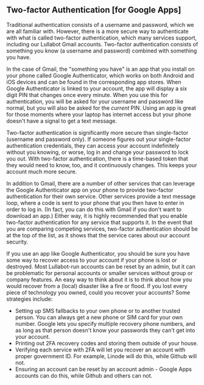 ## Two-factor Authentication [for Google Apps]

Traditional authentication consists of a username and password, which we are all familiar with. However, there is a more secure way to authenticate with what is called two-factor authentication, which many services support, including our Lullabot Gmail accounts. Two-factor authentication consists of something you know (a username and password) combined with something you have.

In the case of Gmail, the "something you have" is an app that you install on your phone called Google Authenticator, which works on both Android and iOS devices and can be found in the corresponding app stores. When Google Authenticator is linked to your account, the app will display a six digit PIN that changes 
once every minute. When you use this for authentication, you will be asked for your username and password like normal, but you will also be asked for the _current_ PIN. Using an app is great for those moments where your laptop has internet access but your phone doesn't have a signal to get a text message.

Two-factor authentication is significantly more secure than single-factor (username and password only). If someone figures out your single-factor authentication credentials, they can access your account indefinitely without you knowing, or worse, log in and change your password to lock you out. With two-factor
authentication, there is a time-based token that they would need to know, too, and it continuously changes. This keeps your account much more secure.

In addition to Gmail, there are a number of other services that can leverage the Google Authenticator app on your phone to provide two-factor authentication for their own service. Other services provide a text message loop, where a code is sent to your phone that you then have to enter in order to log in. (In fact, you can do this with Gmail if you don't want to download an app.) Either way, it is highly recommended that you enable two-factor authentication for any service that supports it. In the event that you are comparing competing services, two-factor authentication should be at the top of the list, as it shows that the service cares about our account security.

If you use an app like Google Authenticator, you should be sure you have some way to recover access to your account if your phone is lost or destroyed. Most Lullabot-run accounts can be reset by an admin, but it can be problematic for personal accounts or smaller services without group or company features. An easy way to think about it is to think about how you would recover from a (local) disaster like a fire or flood. If you lost every piece of technology you owned, could you recover your accounts? Some strategies include:

* Setting up SMS fallbacks to your own phone or to another trusted person. You can always get a new phone or SIM card for your own number. Google lets you specify multiple recovery phone numbers, and as long as that person doesn't know your passwords they can't get into your account.
* Printing out 2FA recovery codes and storing them outside of your house.
* Verifying each service with 2FA will let you recover an account with proper government ID. For example, Linode will do this, while Github will not.
* Ensuring an account can be reset by an account admin - Google Apps accounts can do this, while Github and others can not.

